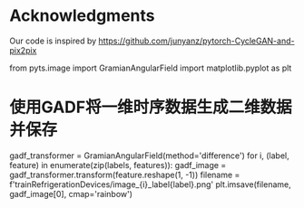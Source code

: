 # Acknowledgments
Our code is inspired by https://github.com/junyanz/pytorch-CycleGAN-and-pix2pix

from pyts.image import GramianAngularField
import matplotlib.pyplot as plt

# 使用GADF将一维时序数据生成二维数据并保存
gadf_transformer = GramianAngularField(method='difference')
for i, (label, feature) in enumerate(zip(labels, features)):
    gadf_image = gadf_transformer.transform(feature.reshape(1, -1))
    filename = f'trainRefrigerationDevices/image_{i}_label{label}.png'
    plt.imsave(filename, gadf_image[0], cmap='rainbow')
